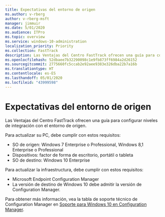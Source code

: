 ```yaml
---
title: Expectativas del entorno de origen
ms.author: v-rberg
author: v-rberg-msft
manager: jimmuir
ms.date: 5/01/2020
ms.audience: ITPro
ms.topic: overview
ms.service: windows-10-administration
localization_priority: Priority
ms.collection: FastTrack
description: Las Ventajas del Centro FastTrack ofrecen una guía para configurar niveles de integración con el entorno de origen para la implementación de Windows 10.
ms.openlocfilehash: 52dbaee7b32290098c1e9fb873ff6984a2d26152
ms.sourcegitcommit: 2775660fc5ccab2e92aee9383e326dba22b7a16b
ms.translationtype: HT
ms.contentlocale: es-ES
ms.lasthandoff: 05/01/2020
ms.locfileid: "43999598"
---
```

# <a name="source-environment-expectations"></a>Expectativas del entorno de origen

Las Ventajas del Centro FastTrack ofrecen una guía para configurar niveles de integración con el entorno de origen.
  
Para actualizar su PC, debe cumplir con estos requisitos:

- SO de origen: Windows 7 Enterprise o Professional, Windows 8,1 Enterprise o Professional
- Dispositivos: factor de forma de escritorio, portátil o tableta
- SO de destino: Windows 10 Enterprise

Para actualizar la infraestructura, debe cumplir con estos requisitos:   

- Microsoft Endpoint Configuration Manager  
- La versión de destino de Windows 10 debe admitir la versión de Configuration Manager.

Para obtener más información, vea la tabla de soporte técnico de Configuration Manager en [Soporte para Windows 10 en Configuration Manager](https://docs.microsoft.com/sccm/core/plan-design/configs/support-for-windows-10).
  
